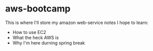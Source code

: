 # aws-bootcamp
This is where I'll store my amazon web-service notes
I hope to learn:
* How to use EC2
* What the heck AWS is
* Why I'm here durning spring break
